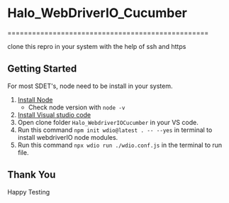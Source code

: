 
# Halo_WebDriverIO_Cucumber

=================================================

clone this repro in your system with the help of ssh and https

## Getting Started
For most SDET's, node need to be install in your system.

1. [Install Node](https://nodejs.org/en/download/) 
   * Check node version with `node -v` 
2. [Install Visual studio code](https://code.visualstudio.com/download)
3. Open clone folder `Halo_WebdriverIOCucumber` in your VS code.
4. Run this command `npm init wdio@latest . -- --yes` in terminal to install webdriverIO node modules.
5. Run this command `npx wdio run ./wdio.conf.js` in the terminal to run file.

## Thank You
Happy Testing
